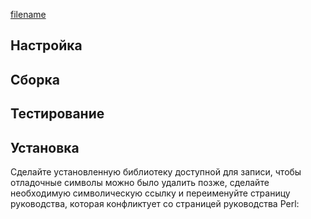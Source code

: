 <pkg :name="'tcl'" instsize showsbu2></pkg>

[filename](../shared/test-pkgs.md ':include')
## Настройка
<package-script :package="'tcl'" :type="'configure'"></package-script>
## Сборка
<package-script :package="'tcl'" :type="'build'"></package-script>
## Тестирование
<package-script :package="'tcl'" :type="'test'"></package-script>
## Установка
<package-script :package="'tcl'" :type="'install'"></package-script>

Сделайте установленную библиотеку доступной для записи, чтобы отладочные символы можно было удалить позже, сделайте необходимую символическую ссылку и переименуйте страницу руководства, которая конфликтует со страницей руководства Perl:

<package-script :package="'tcl'" :type="'postinstall'"></package-script>

<script>
	new Vue({ el: '#main' })
</script> 
